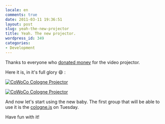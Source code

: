 ```yaml
---
locale: en
comments: true
date: 2011-03-11 19:36:51
layout: post
slug: yeah-the-new-projector
title: Yeah. The new projector.
wordpress_id: 349
categories:
- Development
---
```


Thanks to everyone who [donated money](http://bitboxer.de/2011/03/09/a-video-projector-for-cowoco/)
for the video projector.

Here it is, in it's full glory :smile: :

[![CoWoCo Cologne Projector](http://farm6.static.flickr.com/5217/5518143748_565de09262.jpg)](http://www.flickr.com/photos/wannawork/5518143748/)

[![CoWoCo Cologne Projector](http://farm6.static.flickr.com/5016/5517552345_1c2004f080.jpg)](http://www.flickr.com/photos/wannawork/5517552345/)

And now let's start using the new baby. The first group that will be able to
use it is the [cologne.js](http://colognejs.de) on Tuesday. 

Have fun with it!
